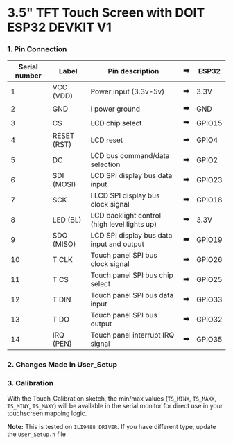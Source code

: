 # 3.5" TFT Touch Screen with DOIT ESP32 DEVKIT V1   
### 1. Pin Connection


| Serial number | Label       | 	Pin description                             | ➡️  | ESP32  |
|---------------|-------------|----------------------------------------------|-----|--------|
| 1	            | VCC (VDD)   | 	Power input (3.3v-5v)                       | ➡️  | 3.3V   |
| 2	            | GND	        | I power ground                               | ➡️  | GND    |
| 3	            | CS	         | LCD chip select                              | ➡️  | GPIO15 |
| 4	            | RESET (RST) | 	LCD reset                                   | ➡️  | GPIO4  |
| 5	            | DC	         | LCD bus command/data selection               | ➡️  | GPIO2  |
| 6	            | SDI (MOSI)	 | LCD SPI display bus data input               | ➡️  | GPIO23 |
| 7	            | SCK	        | I LCD SPI display bus clock signal           | ➡️  | GPIO18 |
| 8	            | LED (BL)	   | LCD backlight control (high level lights up) | ➡️  | 3.3V   |
| 9	            | SDO (MISO)	 | LCD SPI display bus data input and output    | ➡️  | GPIO19 |
| 10	           | T CLK	      | Touch panel SPI bus clock signal             | ➡️  | GPIO26 |
| 11	           | T CS	       | Touch panel SPI bus chip select              | ➡️  | GPIO25 |
| 12	           | T DIN	      | Touch panel SPI bus data input               | ➡️  | GPIO33 |
| 13	           | T DO	       | Touch panel SPI bus output                   | ➡️  | GPIO32 |
| 14	           | IRQ (PEN)   | 	Touch panel interrupt IRQ signal            | ➡️  | GPIO35 |

### 2. Changes Made in User_Setup

### 3. Calibration
With the Touch_Calibration sketch, the min/max values (`TS_MINX`, `TS_MAXX`, `TS_MINY`, `TS_MAXY`) will be available in the serial monitor for direct use in your touchscreen mapping logic.

**Note:** This is tested on `ILI9488_DRIVER`. If you have different type, update the `User_Setup.h` file

